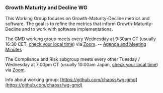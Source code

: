 ### Growth Maturity and Decline WG

This Working Group focuses on Growth-Maturity-Decline metrics and software. The goal is to refine the metrics that inform Growth-Maturity-Decline and to work with software implementations.

The GMD working group meets every Wednesday at 9:30am CT (usually 16:30 CET, [check your local time](http://arewemeetingyet.com/Chicago/2019-01-29/09:30/w/CHAOSS%20GMD%20WG#eyJ1cmwiOiJodHRwczovL3Vub21haGEuem9vbS51cy9qLzcyMDQzMTI4OCAifQ==)) via [Zoom](https://unomaha.zoom.us/j/720431288). -- [Agenda and Meeting Minutes](https://docs.google.com/document/d/1fgMT5onwvNQE6b4gPWE7oSPHRvb9q1z6XEbD51EtCFg/edit)

The Compliance and Risk subgroup meets every other Tuesday / Wednesday at 7:00pm CT (usually 10:00am Japan, [check your local time](http://arewemeetingyet.com/Chicago/2019-01-15/19:00/b/CHAOSS%20GMD%20C%26R%20Subteam#eyJ1cmwiOiJodHRwczovL3Vub21haGEuem9vbS51cy9qLzcyMDQzMTI4OCAifQ==)) via [Zoom](https://unomaha.zoom.us/j/720431288).

Info about working group: [https://github.com/chaoss/wg-gmd](https://github.com/chaoss/wg-gmd)
